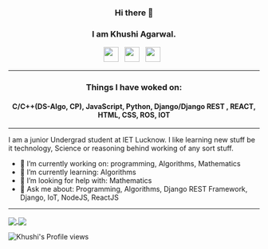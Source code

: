 ### <p align='center'>Hi there 👋</p>
### <p align='center'>I am Khushi Agarwal.</p>

<p align='center'>  
<a href="https://www.linkedin.com/in/khushiagarwal/" target="_blank"><img height="30" src="https://raw.githubusercontent.com/peterthehan/peterthehan/master/assets/linkedin.svg?raw=true"></a>&nbsp;&nbsp;
<a href="https://www.instagram.com/khushiagarwal846/" target="_blank"><img height="30" src="https://media.giphy.com/media/SwyH7oWi2vhkOjCwiJ/giphy.gif?raw=true"></a>&nbsp;&nbsp;
<a href="https://www.facebook.com/profile.php?id=100055184105814" target="_blank"><img height="30" src="https://raw.githubusercontent.com/peterthehan/peterthehan/master/assets/facebook.svg?raw=true"></a>&nbsp;&nbsp;
</p>

------------------------------------------------------------------------------------------------------------------------------------------------------------------

### <p align='center'> Things I have woked on: </p>
#### <p align='center'> C/C++(DS-Algo, CP), JavaScript, Python, Django/Django REST , REACT, HTML, CSS, ROS, IOT </p>


------------------------------------------------------------------------------------------------------------------------------------------------------------------

<p>
  I am a junior Undergrad student at IET Lucknow. I like learning new stuff be it technology, Science or reasoning behind working of any sort stuff. 
</p>

- 🔭 I’m currently working on: programming, Algorithms, Mathematics
- 🌱 I’m currently learning: Algorithms
- 🤔 I’m looking for help with: Mathematics
- 💬 Ask me about: Programming, Algorithms, Django REST Framework, Django, IoT, NodeJS, ReactJS

------------------------------------------------------------------------------------------------------------------------------------------------------------------

<a href="https://github-readme-stats.vercel.app/api?username=hi-18-K&count_private=true">
  <img align="center" src="https://github-readme-stats.vercel.app/api?username=hi-18-K&count_private=true" />
</a>
<a href="https://github-readme-stats.vercel.app/api/top-langs/?username=hi-18-K&layout=compact">
  <img align="center" src="https://github-readme-stats.vercel.app/api/top-langs/?username=hi-18-K&layout=compact" />
</a>

<p align='center'>
 
![Khushi's Profile views](https://komarev.com/ghpvc/?username=hi-18-K)

</div>
